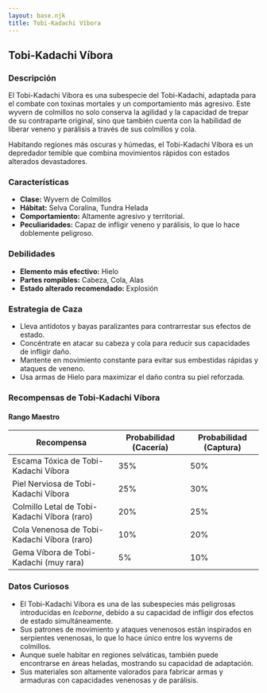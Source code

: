 ```yaml
---
layout: base.njk
title: Tobi-Kadachi Víbora
---
```

## Tobi-Kadachi Víbora

### Descripción
El Tobi-Kadachi Víbora es una subespecie del Tobi-Kadachi, adaptada para el combate con toxinas mortales y un comportamiento más agresivo. Este wyvern de colmillos no solo conserva la agilidad y la capacidad de trepar de su contraparte original, sino que también cuenta con la habilidad de liberar veneno y parálisis a través de sus colmillos y cola.

Habitando regiones más oscuras y húmedas, el Tobi-Kadachi Víbora es un depredador temible que combina movimientos rápidos con estados alterados devastadores.

### Características
- **Clase:** Wyvern de Colmillos
- **Hábitat:** Selva Coralina, Tundra Helada
- **Comportamiento:** Altamente agresivo y territorial.
- **Peculiaridades:** Capaz de infligir veneno y parálisis, lo que lo hace doblemente peligroso.

### Debilidades
- **Elemento más efectivo:** Hielo
- **Partes rompibles:** Cabeza, Cola, Alas
- **Estado alterado recomendado:** Explosión

### Estrategia de Caza
- Lleva antídotos y bayas paralizantes para contrarrestar sus efectos de estado.
- Concéntrate en atacar su cabeza y cola para reducir sus capacidades de infligir daño.
- Mantente en movimiento constante para evitar sus embestidas rápidas y ataques de veneno.
- Usa armas de Hielo para maximizar el daño contra su piel reforzada.

### Recompensas de Tobi-Kadachi Víbora

#### Rango Maestro
| Recompensa                               | Probabilidad (Cacería) | Probabilidad (Captura) |
|------------------------------------------|------------------------|------------------------|
| Escama Tóxica de Tobi-Kadachi Víbora     | 35%                    | 50%                    |
| Piel Nerviosa de Tobi-Kadachi Víbora     | 25%                    | 30%                    |
| Colmillo Letal de Tobi-Kadachi Víbora (raro) | 20%                    | 25%                    |
| Cola Venenosa de Tobi-Kadachi Víbora (raro) | 10%                    | 20%                    |
| Gema Víbora de Tobi-Kadachi (muy rara)   | 5%                     | 10%                    |

### Datos Curiosos
- El Tobi-Kadachi Víbora es una de las subespecies más peligrosas introducidas en *Iceborne*, debido a su capacidad de infligir dos efectos de estado simultáneamente.
- Sus patrones de movimiento y ataques venenosos están inspirados en serpientes venenosas, lo que lo hace único entre los wyverns de colmillos.
- Aunque suele habitar en regiones selváticas, también puede encontrarse en áreas heladas, mostrando su capacidad de adaptación.
- Sus materiales son altamente valorados para fabricar armas y armaduras con capacidades venenosas y de parálisis.